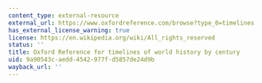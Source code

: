 ```yaml
---
content_type: external-resource
external_url: https://www.oxfordreference.com/browse?type_0=timelines
has_external_license_warning: true
license: https://en.wikipedia.org/wiki/All_rights_reserved
status: ''
title: Oxford Reference for timelines of world history by century
uid: 9a90543c-aedd-4542-977f-d5857de24d9b
wayback_url: ''
---
```

